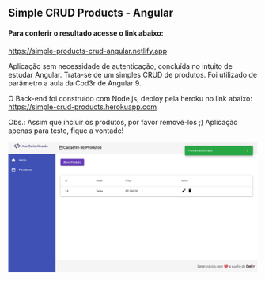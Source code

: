 ## Simple CRUD Products - Angular

#### Para conferir o resultado acesse o link abaixo:
https://simple-products-crud-angular.netlify.app


Aplicação sem necessidade de autenticação, concluída no intuito de estudar Angular. 
Trata-se de um simples CRUD de produtos. 
Foi utilizado de parâmetro a aula da Cod3r de Angular 9.

O Back-end foi construído com Node.js, deploy pela heroku no link abaixo:  
https://simple-crud-products.herokuapp.com


Obs.: Assim que incluir os produtos, por favor removê-los ;) 
Aplicação apenas para teste, fique a vontade!

![image](./img_app.png)
